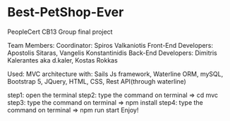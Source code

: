 # Best-PetShop-Ever

PeopleCert CB13 Group final project

Team Members:
Coordinator: Spiros Valkaniotis
Front-End Developers: Apostolis Sitaras, Vangelis Konstantinidis
Back-End Developers: Dimitris Kalerantes aka d.kaler, Kostas Rokkas

Used:
MVC architecture with: 
Sails Js framework, 
Waterline ORM, 
mySQL, 
Bootstrap 5, 
JQuery, 
HTML, CSS,
Rest API(through waterline)

step1: open the terminal
step2: type the command on terminal => cd mvc
step3: type the command on terminal => npm install
step4: type the command on terminal => npm run start
Enjoy!
